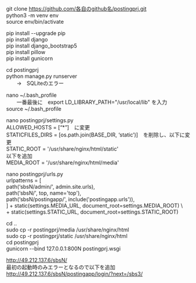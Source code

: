 git clone https://github.com/各自のgithub名/postingprj.git  
python3 -m venv env  
source env/bin/activate  

pip install --upgrade pip  
pip install django  
pip install django_bootstrap5  
pip install pillow  
pip install gunicorn  

cd postingprj  
python manage.py runserver  
　　→　SQLiteのエラー  

nano ~/.bash_profile  
　　一番最後に　export LD_LIBRARY_PATH="/usr/local/lib"  を入力  
source ~/.bash_profile  

nano postingprj/settings.py  
	ALLOWED_HOSTS = [“*”]　に変更  
	STATICFILES_DIRS = [os.path.join(BASE_DIR, ‘static’)]　を削除し、以下に変更  
	STATIC_ROOT = '/usr/share/nginx/html/static'  
	以下を追加  
	MEDIA_ROOT = '/usr/share/nginx/html/media'  
	
nano postingprj/urls.py  
	urlpatterns = [  
		path(‘sbsN/admin/', admin.site.urls),  
		path(‘sbsN/', top, name='top'),  
		path(‘sbsN/postingapp/', include('postingapp.urls')),  
	] + static(settings.MEDIA_URL, document_root=settings.MEDIA_ROOT) \  
	  + static(settings.STATIC_URL, document_root=settings.STATIC_ROOT)  

cd ..  
sudo cp -r postingprj/media /usr/share/nginx/html  
sudo cp -r postingprj/static /usr/share/nginx/html  
cd postingprj  
gunicorn --bind 127.0.0.1:800N postingprj.wsgi  
  
http://49.212.137.6/sbsN/  
	最初の起動時のみエラーとなるので以下を追加  
	http://49.212.137.6/sbsN/postingapp/login/?next=/sbs3/  


